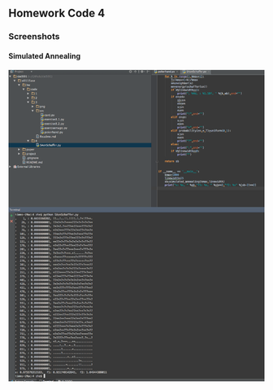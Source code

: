 ## Homework Code 4

### Screenshots

#### Simulated Annealing
![Simulated Annealing](simulatedannealing.png)
